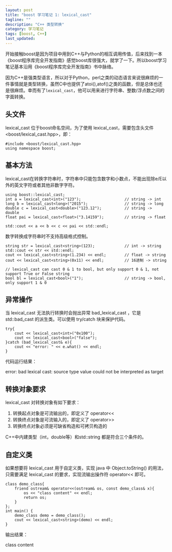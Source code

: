 ```yaml
---
layout: post
title: "boost 学习笔记 1: lexical_cast"
tagline: ""
description: "C++ 类型转换"
category: 学习笔记
tags: [boost, C++]
last_updated: 
---
```


开始接触boost是因为项目中用到C++与Python的相互调用传值，后来找到一本《boost程序库完全开发指南》感觉boost库很强大，就学了一下。所以boost学习笔记基本沿用《boost程序库完全开发指南》书中脉络。

因为C++是强类型语言，所以对于Python，perl之类的动态语言来说很麻烦的一件事情就是类型转换，虽然C中也提供了atoi(),atof()之类的函数，但是总体也还是很麻烦。幸而有了`lexical_cast`，他可以用来进行字符串、整数/浮点数之间的字面转换。

## 头文件

lexical_cast 位于boost命名空间，为了使用 lexical_cast，需要包含头文件 <boost/lexical_cast.hpp>，即：

	#include <boost/lexical_cast.hpp>
	using namespace boost;

## 基本方法

lexical_cast在转换字符串时，字符串中只能包含数字和小数点，不能出现除e/E以外的英文字符或者其他非数字字符。

	using boost::lexical_cast;
	int a = lexical_cast<int>("123");					// string -> int
	long b = lexical_cast<long>("2015");				// string -> long
	double c = lexical_cast<double>("123.12");			// string -> double
	float pai = lexical_cast<float>("3.14159");			// string -> float

	std::cout << a << b << c << pai << std::endl;

数字转换成字符串时不支持高级格式控制。

	string str = lexical_cast<string>(123);				// int -> string
	std::cout << str << std::endl;
	cout << lexical_cast<string>(1.234) << endl;		// float -> string
	cout << lexical_cast<string>(0x11) << endl;			// 16进制 -> string

	// lexical_cast can cast 0 & 1 to bool, but only support 0 & 1, not support True or False string
	bool bl = lexical_cast<bool>("1");					// string -> bool, only support 1 & 0

## 异常操作

当 lexical_cast 无法执行转换时会抛出异常 bad_lexical_cast ，它是 std::bad_cast 的派生类。可以使用 try/catch 块来保护代码。

	try{
		cout << lexical_cast<int>("0x100");
		cout << lexical_cast<bool>("false");
	}catch (bad_lexical_cast& e){
		cout << "error: " << e.what() << endl;
	}
    
代码运行结果：

error: bad lexical cast: source type value could not be interpreted as target

## 转换对象要求

lexical_cast 对转换对象有如下要求：

1. 转换起点对象是可流输出的，即定义了 operator<<
2. 转换终点对象是可流输入的，即定义了 operator>>
3. 转换终点对象必须是可缺省构造和可拷贝构造的

C++中内建类型（int，double等）和std::string 都是符合三个条件的。

## 自定义类

如果想要将 lexical_cast 用于自定义类，实现 java 中 Object.toString() 的用法，只需要满足 lexical_cast 的要求，实现流输出操作符 operator<< 即可。

    class demo_class{
        friend ostream& operator<<(ostream& os, const demo_class& x){
            os << "class content" << endl;
            return os;
        }
    };
    int main() {
        demo_class demo = demo_class();
        cout << lexical_cast<string>(demo) << endl;
	}

输出结果：

class content

